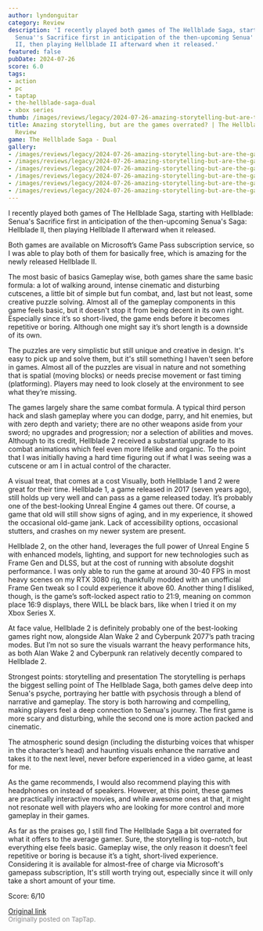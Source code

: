 ```yaml
---
author: lyndonguitar
category: Review
description: 'I recently played both games of The Hellblade Saga, starting with Hellblade:
  Senua''s Sacrifice first in anticipation of the then-upcoming Senua''s Saga: Hellblade
  II, then playing Hellblade II afterward when it released.'
featured: false
pubDate: 2024-07-26
score: 6.0
tags:
- action
- pc
- taptap
- the-hellblade-saga-dual
- xbox series
thumb: /images/reviews/legacy/2024-07-26-amazing-storytelling-but-are-the-games-overrated--the-hellblade-saga---dual-review-0.avif
title: Amazing storytelling, but are the games overrated? | The Hellblade Saga - Dual
  Review
game: The Hellblade Saga - Dual
gallery:
- /images/reviews/legacy/2024-07-26-amazing-storytelling-but-are-the-games-overrated--the-hellblade-saga---dual-review-0.avif
- /images/reviews/legacy/2024-07-26-amazing-storytelling-but-are-the-games-overrated--the-hellblade-saga---dual-review-1.avif
- /images/reviews/legacy/2024-07-26-amazing-storytelling-but-are-the-games-overrated--the-hellblade-saga---dual-review-2.avif
- /images/reviews/legacy/2024-07-26-amazing-storytelling-but-are-the-games-overrated--the-hellblade-saga---dual-review-3.avif
- /images/reviews/legacy/2024-07-26-amazing-storytelling-but-are-the-games-overrated--the-hellblade-saga---dual-review-4.avif
- /images/reviews/legacy/2024-07-26-amazing-storytelling-but-are-the-games-overrated--the-hellblade-saga---dual-review-5.avif
---
```

I recently played both games of The Hellblade Saga, starting with Hellblade: Senua's Sacrifice first in anticipation of the then-upcoming Senua's Saga: Hellblade II, then playing Hellblade II afterward when it released.

Both games are available on Microsoft’s Game Pass subscription service, so I was able to play both of them for basically free, which is amazing for the newly released Hellblade II.

The most basic of basics
Gameplay wise, both games share the same basic formula: a lot of walking around, intense cinematic and disturbing cutscenes, a little bit of simple but fun combat, and, last but not least, some creative puzzle solving. Almost all of the gameplay components in this game feels basic, but it doesn't stop it from being decent in its own right. Especially since it’s so short-lived, the game ends before it becomes repetitive or boring. Although one might say it’s short length is a downside of its own.

The puzzles are very simplistic but still unique and creative in design. It's easy to pick up and solve them, but it's still something I haven't seen before in games. Almost all of the puzzles are visual in nature and not something that is spatial (moving blocks) or needs precise movement or fast timing (platforming). Players may need to look closely at the environment to see what they’re missing.

The games largely share the same combat formula. A typical third person hack and slash gameplay where you can dodge, parry, and hit enemies, but with zero depth and variety; there are no other weapons aside from your sword; no upgrades and progression; nor a selection of abilities and moves. Although to its credit, Hellblade 2 received a substantial upgrade to its combat animations which feel even more lifelike and organic. To the point that I was initially having a hard time figuring out if what I was seeing was a cutscene or am I in actual control of the character.

A visual treat, that comes at a cost
Visually, both Hellblade 1 and 2 were great for their time. Hellblade 1, a game released in 2017 (seven years ago), still holds up very well and can pass as a game released today. It’s probably one of the best-looking Unreal Engine 4 games out there. Of course, a game that old will still show signs of aging, and in my experience, it showed the occasional old-game jank. Lack of accessibility options, occasional stutters, and crashes on my newer system are present.

Hellblade 2, on the other hand, leverages the full power of Unreal Engine 5 with enhanced models, lighting, and support for new technologies such as Frame Gen and DLSS, but at the cost of running with absolute dogshit performance. I was only able to run the game at around 30-40 FPS in most heavy scenes on my RTX 3080 rig, thankfully modded with an unofficial Frame Gen tweak so I could experience it above 60. Another thing I disliked, though, is the game’s soft-locked aspect ratio to 21:9, meaning on common place 16:9 displays, there WILL be black bars, like when I tried it on my Xbox Series X.

At face value, Hellblade 2 is definitely probably one of the best-looking games right now, alongside Alan Wake 2 and Cyberpunk 2077’s path tracing modes. But I’m not so sure the visuals warrant the heavy performance hits, as both Alan Wake 2 and Cyberpunk ran relatively decently compared to Hellblade 2.

Strongest points: storytelling and presentation
The storytelling is perhaps the biggest selling point of The Hellblade Saga, both  games delve deep into Senua's psyche, portraying her battle with psychosis through a blend of narrative and gameplay. The story is both harrowing and compelling, making players feel a deep connection to Senua's journey. The first game is more scary and disturbing, while the second one is more action packed and cinematic.

The atmospheric sound design (including the disturbing voices that whisper in the character’s head) and haunting visuals enhance the narrative and takes it to the next level, never before experienced in a video game, at least for me.

As the game recommends, I would also recommend playing this with headphones on instead of speakers. However, at this point, these games are practically interactive movies, and while awesome ones at that, it might not resonate well with players who are looking for more control and more gameplay in their games.

As far as the praises go, I still find The Hellblade Saga a bit overrated for what it offers to the average gamer. Sure, the storytelling is top-notch, but everything else feels basic. Gameplay wise, the only reason it doesn’t feel repetitive or boring is because it’s a tight, short-lived experience. Considering it is available for almost-free of charge via Microsoft's gamepass subscription, It's still worth trying out, especially since it will only take a short amount of your time.

Score: 6/10

[Original link](https://www.taptap.io/post/7894411)<br><span style="font-size: 0.95em; color: #888;">Originally posted on TapTap.</span>
